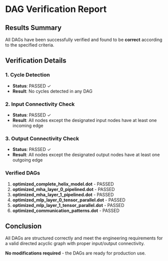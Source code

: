 # DAG Verification Report

## Results Summary
All DAGs have been successfully verified and found to be **correct** according to the specified criteria.

## Verification Details

### 1. Cycle Detection
- **Status**: PASSED ✓
- **Result**: No cycles detected in any DAG

### 2. Input Connectivity Check
- **Status**: PASSED ✓
- **Result**: All nodes except the designated input nodes have at least one incoming edge

### 3. Output Connectivity Check
- **Status**: PASSED ✓
- **Result**: All nodes except the designated output nodes have at least one outgoing edge

### Verified DAGs
1. **optimized_complete_helix_model.dot** - PASSED
2. **optimized_mha_layer_0_pipelined.dot** - PASSED
3. **optimized_mha_layer_1_pipelined.dot** - PASSED
4. **optimized_mlp_layer_0_tensor_parallel.dot** - PASSED
5. **optimized_mlp_layer_1_tensor_parallel.dot** - PASSED
6. **optimized_communication_patterns.dot** - PASSED

## Conclusion
All DAGs are structured correctly and meet the engineering requirements for a valid directed acyclic graph with proper input/output connectivity.

**No modifications required** - the DAGs are ready for production use.